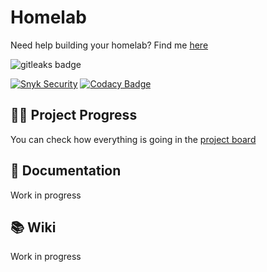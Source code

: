 # Homelab

Need help building your homelab? Find me [here](https://jonathan.com.ar)

<img alt="gitleaks badge" src="https://img.shields.io/badge/protected%20by-gitleaks-blue">

[![Snyk Security](https://github.com/jd-apprentice/jd-server/actions/workflows/snyk-security.yml/badge.svg?branch=main)](https://github.com/jd-apprentice/jd-server/actions/workflows/snyk-security.yml)
[![Codacy Badge](https://app.codacy.com/project/badge/Grade/f495e1146ae04a98bad723f60f6b030e)](https://app.codacy.com/gh/jd-apprentice/jd-server/dashboard?utm_source=gh&utm_medium=referral&utm_content=&utm_campaign=Badge_grade)

## 🧑‍🔬 Project Progress

You can check how everything is going in the [project board](https://github.com/users/jd-apprentice/projects/4/views/1)

## 🧰 Documentation

Work in progress

## 📚 Wiki

Work in progress
